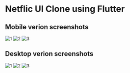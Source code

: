# Netflic UI Clone using Flutter

## Mobile verion screenshots

![1](https://github.com/abhay-2105/Netflix-Clone-Flutter/blob/master/screenshots/netflix%20mobile%20screenshot%20(1).jpeg) ![2](https://github.com/abhay-2105/Netflix-Clone-Flutter/blob/master/screenshots/netflix%20mobile%20screenshot%20(2).jpeg)
![3](https://github.com/abhay-2105/Netflix-Clone-Flutter/blob/master/screenshots/netflix%20mobile%20screenshot%20(3).jpeg)

## Desktop verion screenshots
![1](https://github.com/abhay-2105/Netflix-Clone-Flutter/blob/master/screenshots/netflix%20desktop%20screenshot(1).png)
![2](https://github.com/abhay-2105/Netflix-Clone-Flutter/blob/master/screenshots/netflix%20desktop%20screenshot(2).png)
![3](https://github.com/abhay-2105/Netflix-Clone-Flutter/blob/master/screenshots/netflix%20desktop%20screenshot(3).png)

